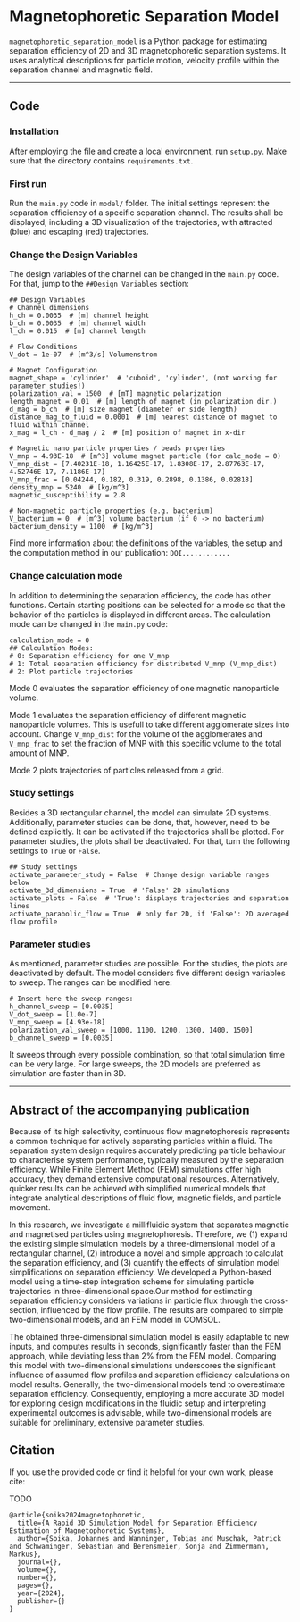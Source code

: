 # Magnetophoretic Separation Model
`magnetophoretic_separation_model` is a Python package for estimating separation efficiency of 2D and 3D magnetophoretic separation systems.
It uses analytical descriptions for particle motion, velocity profile within the separation channel and magnetic field.

***
## Code
### Installation
After employing the file and create a local environment, run `setup.py`. Make sure that the directory contains `requirements.txt`.

### First run
Run the `main.py` code in `model/` folder. The initial settings represent the separation efficiency of a specific separation channel.
The results shall be displayed, including a 3D visualization of the trajectories, with attracted (blue) and escaping (red) trajectories.


### Change the Design Variables
The design variables of the channel can be changed in the `main.py` code. For that, jump to the `##Design Variables` section:
```
## Design Variables
# Channel dimensions
h_ch = 0.0035  # [m] channel height
b_ch = 0.0035  # [m] channel width
l_ch = 0.015  # [m] channel length

# Flow Conditions
V_dot = 1e-07  # [m^3/s] Volumenstrom

# Magnet Configuration
magnet_shape = 'cylinder'  # 'cuboid', 'cylinder', (not working for parameter studies!)
polarization_val = 1500  # [mT] magnetic polarization
length_magnet = 0.01  # [m] length of magnet (in polarization dir.)
d_mag = b_ch  # [m] size magnet (diameter or side length)
distance_mag_to_fluid = 0.0001  # [m] nearest distance of magnet to fluid within channel
x_mag = l_ch - d_mag / 2  # [m] position of magnet in x-dir

# Magnetic nano particle properties / beads properties
V_mnp = 4.93E-18  # [m^3] volume magnet particle (for calc_mode = 0)
V_mnp_dist = [7.40231E-18, 1.16425E-17, 1.8308E-17, 2.87763E-17, 4.52746E-17, 7.1186E-17]
V_mnp_frac = [0.04244, 0.182, 0.319, 0.2898, 0.1386, 0.02818]
density_mnp = 5240  # [kg/m^3]
magnetic_susceptibility = 2.8

# Non-magnetic particle properties (e.g. bacterium)
V_bacterium = 0  # [m^3] volume bacterium (if 0 -> no bacterium)
bacterium_density = 1100  # [kg/m^3]
```
Find more information about the definitions of the variables, the setup and the computation method in our publication:
`DOI............`

### Change calculation mode
In addition to determining the separation efficiency, the code has other functions. Certain starting positions can be selected for a mode so that the behavior of the particles is displayed in different areas.
The calculation mode can be changed in the `main.py` code:
```
calculation_mode = 0
## Calculation Modes:
# 0: Separation efficiency for one V_mnp
# 1: Total separation efficiency for distributed V_mnp (V_mnp_dist)
# 2: Plot particle trajectories
```
Mode 0 evaluates the separation efficiency of one magnetic nanoparticle volume.

Mode 1 evaluates the separation efficiency of different magnetic nanoparticle volumes. This is usefull to take different agglomerate sizes into account. Change `V_mnp_dist` for the volume of the agglomerates and `V_mnp_frac` to set the fraction of MNP with this specific volume to the total amount of MNP.

Mode 2 plots trajectories of particles released from a grid.

### Study settings
Besides a 3D rectangular channel, the model can simulate 2D systems. Additionally, parameter studies can be done, that, however, need to be defined explicitly.
It can be activated if the trajectories shall be plotted. For parameter studies, the plots shall be deactivated.
For that, turn the following settings to `True` or `False`.
```
## Study settings
activate_parameter_study = False  # Change design variable ranges below
activate_3d_dimensions = True  # 'False' 2D simulations
activate_plots = False  # 'True': displays trajectories and separation lines
activate_parabolic_flow = True  # only for 2D, if 'False': 2D averaged flow profile
```
### Parameter studies
As mentioned, parameter studies are possible. For the studies, the plots are deactivated by default.
The model considers five different design variables to sweep. The ranges can be modified here: 
```
# Insert here the sweep ranges:
h_channel_sweep = [0.0035]
V_dot_sweep = [1.0e-7]
V_mnp_sweep = [4.93e-18]
polarization_val_sweep = [1000, 1100, 1200, 1300, 1400, 1500]
b_channel_sweep = [0.0035]
```
It sweeps through every possible combination, so that total simulation time can be very large. For large sweeps, the 2D models are preferred as simulation are faster than in 3D.


***
## Abstract of the accompanying publication
Because of its high selectivity, continuous flow magnetophoresis represents a common technique for actively separating particles within a fluid. The separation system design requires accurately predicting particle behaviour to characterise system performance, typically measured by the separation efficiency. While Finite Element Method (FEM) simulations offer high accuracy, they demand extensive computational resources. Alternatively, quicker results can be achieved with simplified numerical models that integrate analytical descriptions of fluid flow, magnetic fields, and particle movement.

In this research, we investigate a millifluidic system that separates magnetic and magnetised particles using magnetophoresis. Therefore, we (1) expand the existing simple simulation models by a three-dimensional model of a rectangular channel, (2) introduce a novel and simple approach to calculat the separation efficiency, and (3) quantify the effects of simulation model simplifications on separation efficiency. We developed a Python-based model using a time-step integration scheme for simulating particle trajectories in three-dimensional space.Our method for estimating separation efficiency considers variations in particle flux through the cross-section, influenced by the flow profile. The results are compared to simple two-dimensional models, and an FEM model in COMSOL.

The obtained three-dimensional simulation model is easily adaptable to new inputs, and computes results in seconds, significantly faster than the FEM approach, while deviating less than 2\% from the FEM model. Comparing this model with two-dimensional simulations underscores the significant influence of assumed flow profiles and separation efficiency calculations on model results. Generally, the two-dimensional models tend to overestimate separation efficiency. Consequently, employing a more accurate 3D model for exploring design modifications in the fluidic setup and interpreting experimental outcomes is advisable, while two-dimensional models are suitable for preliminary, extensive parameter studies.


## Citation
If you use the provided code or find it helpful for your own work, please cite:

TODO
```
@article{soika2024magnetophoretic,
  title={A Rapid 3D Simulation Model for Separation Efficiency Estimation of Magnetophoretic Systems},
  author={Soika, Johannes and Wanninger, Tobias and Muschak, Patrick and Schwaminger, Sebastian and Berensmeier, Sonja and Zimmermann, Markus},
  journal={},
  volume={},
  number={},
  pages={},
  year={2024},
  publisher={}
}
```

